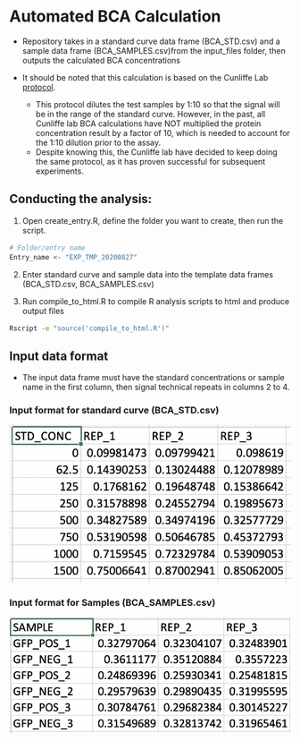 # Automated BCA Calculation
- Repository takes in a standard curve data frame (BCA_STD.csv) and a sample data frame (BCA_SAMPLES.csv)from the input_files folder, then outputs the calculated BCA concentrations

- It should be noted that this calculation is based on the Cunliffe Lab [protocol](https://github.com/JoshuaHarris391/Lab_Protocols/blob/master/Protein/BCA_Assay.md).
	- This protocol dilutes the test samples by 1:10 so that the signal will be in the range of the standard curve. However, in the past, all Cunliffe lab BCA calculations have NOT multiplied the protein concentration result by a factor of 10, which is needed to account for the 1:10 dilution prior to the assay.
	- Despite knowing this, the Cunliffe lab have decided to keep doing the same protocol, as it has proven successful for subsequent experiments.

## Conducting the analysis:
1. Open create_entry.R, define the folder you want to create, then run the script.
```R
# Folder/entry name
Entry_name <- "EXP_TMP_20200827"
```

2. Enter standard curve and sample data into the template data frames (BCA_STD.csv, BCA_SAMPLES.csv)

3. Run compile_to_html.R to compile R analysis scripts to html and produce output files
```bash
Rscript -e "source('compile_to_html.R')"                                           
```

## Input data format
- The input data frame must have the standard concentrations or sample name in the first column, then signal technical repeats in columns 2 to 4.

### Input format for standard curve (BCA_STD.csv)
![](cache/input_df_STD.png?raw=true)

### Input format for Samples (BCA_SAMPLES.csv)
![](cache/input_df_SAMPLES.png?raw=true)
